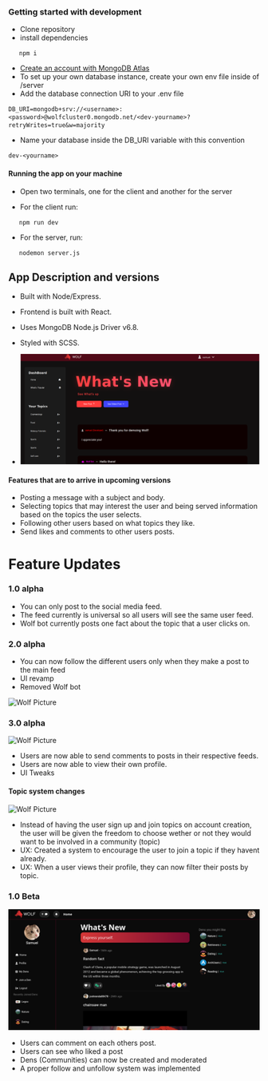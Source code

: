 
### Getting started with development

- Clone repository
- install dependencies
```plaintext
   npm i
```
- [Create an account with MongoDB Atlas](https://account.mongodb.com/account/login)
- To set up your own database instance, create your own env file inside of /server
- Add the database connection URI to your .env file

```plaintext
DB_URI=mongodb+srv://<username>:<password>@wolfcluster0.mongodb.net/<dev-yourname>?retryWrites=true&w=majority
```

- Name your database inside the DB_URI variable with this convention
```plaintext
dev-<yourname>
```
#### Running the app on your machine

- Open two terminals, one for the client and another for the server

- For the client run:
```plaintext
   npm run dev
```

- For the server, run:
```plaintext
   nodemon server.js
```

## App Description and versions

- Built with Node/Express.
- Frontend is built with React.
- Uses MongoDB Node.js Driver v6.8.
- Styled with SCSS.

- ![Wolf Picture](/src/assets/wolfSS.png)

#### Features that are to arrive in upcoming versions

- Posting a message with a subject and body.
- Selecting topics that may interest the user and being served information based on the topics the user selects.
- Following other users based on what topics they like.
- Send likes and comments to other users posts.

# Feature Updates

### 1.0 alpha

- You can only post to the social media feed.
- The feed currently is universal so all users will see the same user feed.
- Wolf bot currently posts one fact about the topic that a user clicks on.

### 2.0 alpha

- You can now follow the different users only when they make a post to the main feed
- UI revamp
- Removed Wolf bot

![Wolf Picture](/src/assets/readmePhotos/newBeta.png)

### 3.0 alpha

![Wolf Picture](/src/assets/readmePhotos/productionWolf.png)

- Users are now able to send comments to posts in their respective feeds.
- Users are now able to view their own profile.
- UI Tweaks

#### Topic system changes

![Wolf Picture](/src/assets/readmePhotos/topicsWolf.png)

- Instead of having the user sign up and join topics on account creation, the user will be given the freedom to choose wether or not they would want to be involved in a community (topic)
- UX: Created a system to encourage the user to join a topic if they havent already.
- UX: When a user views their profile, they can now filter their posts by topic.


### 1.0 Beta

![Wolf Picture](/src/assets/readmePhotos/aprilUpdate.png)

- Users can comment on each others post.
- Users can see who liked a post
- Dens (Communities) can now be created and moderated
- A proper follow and unfollow system was implemented

